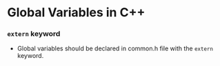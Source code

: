 # Global Variables in C++

### `extern` keyword

- Global variables should be declared in common.h file with the `extern` keyword.
